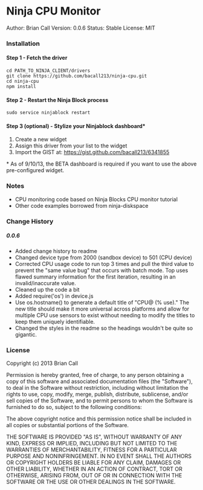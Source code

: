 Ninja CPU Monitor
=================
Author: Brian Call
Version: 0.0.6
Status: Stable
License: MIT


### Installation
#### Step 1 - Fetch the driver
```
cd PATH_TO_NINJA_CLIENT/drivers
git clone https://github.com/bacall213/ninja-cpu.git
cd ninja-cpu
npm install
```


#### Step 2 - Restart the Ninja Block process
```
sudo service ninjablock restart
```


#### Step 3 (optional) - Stylize your Ninjablock dashboard\*
1. Create a new widget
2. Assign this driver from your list to the widget
3. Import the GIST at: https://gist.github.com/bacall213/6341855

\* As of 9/10/13, the BETA dashboard is required if you want to use the above pre-configured widget.


### Notes
- CPU monitoring code based on Ninja Blocks CPU monitor tutorial
- Other code examples borrowed from ninja-diskspace



### Change History
##### 0.0.6
- Added change history to readme
- Changed device type from 2000 (sandbox device) to 501 (CPU device)
- Corrected CPU usage code to run top 3 times and pull the third value to prevent the "same value bug" that occurs with batch mode. Top uses flawed summary information for the first iteration, resulting in an invalid/inaccurate value.
- Cleaned up the code a bit
- Added require('os') in device.js
- Use os.hostname() to generate a default title of "CPU@<hostname> (% use)." The new title should make it more universal across platforms and allow for multiple CPU use sensors to exist without needing to modify the titles to keep them uniquely identifiable.
- Changed the styles in the readme so the headings wouldn't be quite so gigantic.



### License
Copyright (c) 2013 Brian Call

Permission is hereby granted, free of charge, to any person obtaining a copy
of this software and associated documentation files (the "Software"), to deal
in the Software without restriction, including without limitation the rights
to use, copy, modify, merge, publish, distribute, sublicense, and/or sell
copies of the Software, and to permit persons to whom the Software is
furnished to do so, subject to the following conditions:

The above copyright notice and this permission notice shall be included in
all copies or substantial portions of the Software.

THE SOFTWARE IS PROVIDED "AS IS", WITHOUT WARRANTY OF ANY KIND, EXPRESS OR
IMPLIED, INCLUDING BUT NOT LIMITED TO THE WARRANTIES OF MERCHANTABILITY,
FITNESS FOR A PARTICULAR PURPOSE AND NONINFRINGEMENT. IN NO EVENT SHALL THE
AUTHORS OR COPYRIGHT HOLDERS BE LIABLE FOR ANY CLAIM, DAMAGES OR OTHER
LIABILITY, WHETHER IN AN ACTION OF CONTRACT, TORT OR OTHERWISE, ARISING FROM,
OUT OF OR IN CONNECTION WITH THE SOFTWARE OR THE USE OR OTHER DEALINGS IN
THE SOFTWARE.

